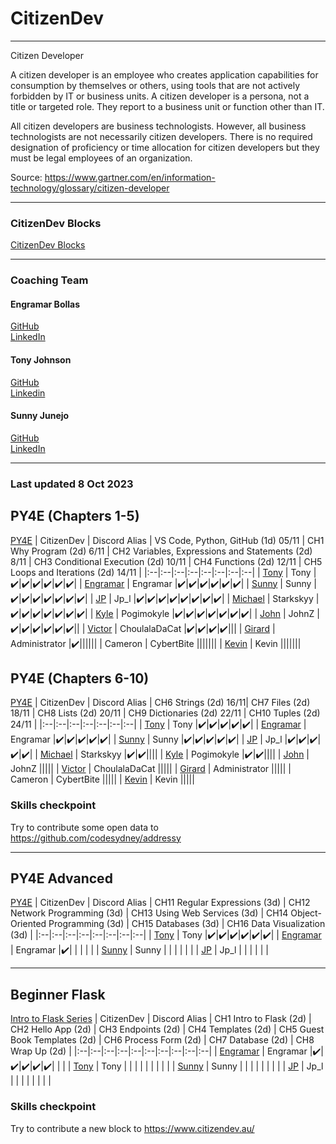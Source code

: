 # CitizenDev

---
Citizen Developer

A citizen developer is an employee who creates application capabilities for consumption by themselves or others, using tools that are not actively forbidden by IT or business units. A citizen developer is a persona, not a title or targeted role. They report to a business unit or function other than IT.

All citizen developers are business technologists.  However, all business technologists are not necessarily citizen developers.  There is no required designation of proficiency or time allocation for citizen developers but they must be legal employees of an organization.

Source: https://www.gartner.com/en/information-technology/glossary/citizen-developer

---
### CitizenDev Blocks
[CitizenDev Blocks](https://www.citizendev.au/) <bt/>

---
### Coaching Team
#### Engramar Bollas <br/>
[GitHub](https://github.com/engramar) <br/>
[LinkedIn](https://www.linkedin.com/in/engramarbollas/) <br/>

#### Tony Johnson <br/>
[GitHub](https://github.com/tnyjhnsn) <br/>
[Linkedin](https://www.linkedin.com/in/tony-johnson-53995413/) <br/>

#### Sunny Junejo <br/>
[GitHub](https://github.com/sjunejo) <br/>
[LinkedIn](https://www.linkedin.com/in/sadruddinjunejo/) <br/>

---
### Last updated 8 Oct 2023

## PY4E (Chapters 1-5)
[PY4E](https://www.py4e.com/)
| CitizenDev | Discord Alias | VS Code, Python, GitHub (1d) 05/11 | CH1 Why Program (2d) 6/11 | CH2 Variables, Expressions and Statements (2d) 8/11 | CH3 Conditional Execution (2d) 10/11 | CH4 Functions (2d) 12/11 | CH5 Loops and Iterations (2d) 14/11 | 
|:--|:--|:--|:--|:--|:--|:--|:--|
| [Tony](https://github.com/tnyjhnsn) | Tony |✔️|✔️|✔️|✔️|✔️|✔️|
| [Engramar](https://github.com/engramar) | Engramar |✔️|✔️|✔️|✔️|✔️|✔️|
| [Sunny](https://github.com/sjunejo) | Sunny |✔️|✔️|✔️|✔️|✔️|✔️|✔️|
| [JP](https://github.com/josepedrolorenzini) | Jp_l |✔️|✔️|✔️|✔️|✔️|✔️|✔️|✔️|
| [Michael](https://github.com/starkskyy) | Starkskyy |✔️|✔️|✔️|✔️|✔️|✔️|✔️|
| [Kyle](https://github.com/mkasborromeo) | Pogimokyle |✔️|✔️|✔️|✔️|✔️|✔️|✔️|
| [John](https://github.com/JohnZGBG) | JohnZ |✔️|✔️|✔️|✔️|✔️|✔️||
| [Victor](https://github.com/CholulaTheCat) | ChoulalaDaCat |✔️|✔️|✔️|✔️|||
| [Girard](https://github.com/GirardT) | Administrator |✔️||||||
| Cameron | CybertBite |||||||
| [Kevin](https://github.com/ZizhangOu) | Kevin |||||||

## PY4E (Chapters 6-10)
[PY4E](https://www.py4e.com/)
| CitizenDev | Discord Alias | CH6 Strings (2d) 16/11| CH7 Files (2d) 18/11 | CH8 Lists (2d) 20/11 | CH9 Dictionaries (2d) 22/11 | CH10 Tuples (2d) 24/11 | 
|:--|:--|:--|:--|:--|:--|:--|
| [Tony](https://github.com/tnyjhnsn) | Tony |✔️|✔️|✔️|✔️|✔️|
| [Engramar](https://github.com/engramar) | Engramar |✔️|✔️|✔️|✔️|✔️|
| [Sunny](https://github.com/sjunejo) | Sunny |✔️|✔️|✔️|✔️|✔️|
| [JP](https://github.com/josepedrolorenzini) | Jp_l |✔️|✔️|✔️|✔️|✔️|
| [Michael](https://github.com/starkskyy) | Starkskyy |✔️|✔️||||
| [Kyle](https://github.com/mkasborromeo) | Pogimokyle |✔️|✔️||||
| [John](https://github.com/JohnZGBG) | JohnZ |||||
| [Victor](https://github.com/CholulaTheCat) | ChoulalaDaCat |||||
| [Girard](https://github.com/GirardT) | Administrator |||||
| Cameron | CybertBite |||||
| [Kevin](https://github.com/ZizhangOu) | Kevin |||||

### Skills checkpoint
Try to contribute some open data to https://github.com/codesydney/addressy 

---
## PY4E Advanced
[PY4E](https://www.py4e.com/)
| CitizenDev | Discord Alias |  CH11 Regular Expressions (3d) | CH12 Network Programming (3d) | CH13 Using Web Services (3d) | CH14 Object-Oriented Programming (3d) | CH15 Databases (3d) |  CH16 Data Visualization (3d) | 
|:--|:--|:--|:--|:--|:--|:--|:--|
| [Tony](https://github.com/tnyjhnsn) | Tony |✔️|✔️|✔️|✔️|✔️|✔️|
| [Engramar](https://github.com/engramar) | Engramar |✔️| | | | | 
| [Sunny](https://github.com/sjunejo) | Sunny | | | | | | 
| [JP](https://github.com/josepedrolorenzini) | Jp_l | | | | | | 

---
## Beginner Flask 
[Intro to Flask Series](https://youtube.com/playlist?list=PLXmMXHVSvS-AjwTOtiW1DXFYTgUlrUmHV&feature=shared)
| CitizenDev | Discord Alias |  CH1 Intro to Flask (2d) | CH2 Hello App (2d) | CH3 Endpoints (2d) | CH4 Templates (2d) | CH5 Guest Book Templates (2d) | CH6 Process Form (2d) | CH7 Database (2d) | CH8 Wrap Up (2d) |
|:--|:--|:--|:--|:--|:--|:--|:--|:--|:--|
| [Engramar](https://github.com/engramar) | Engramar |✔️|✔️|✔️|✔️|✔️| | |
| [Tony](https://github.com/tnyjhnsn) | Tony | | | | | | | | |
| [Sunny](https://github.com/sjunejo) | Sunny | | | | | | | |
| [JP](https://github.com/josepedrolorenzini) | Jp_l | | | | | | | | 

### Skills checkpoint
Try to contribute a new block to https://www.citizendev.au/

